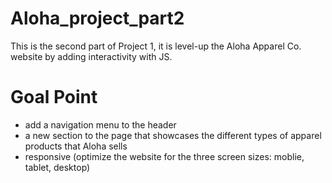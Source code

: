# Aloha_project_part2

This is the second part of Project 1, it is level-up the Aloha Apparel Co. website by adding interactivity with JS.

# Goal Point 
* add a navigation menu to the header 
* a new section to the page that showcases the different types of apparel products that Aloha sells
* responsive (optimize the website for the three screen sizes: moblie, tablet, desktop)


<!-- ![alt tag](http://url/to/img.png) -->

<!-- #Learning point
 -->